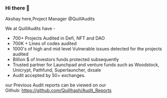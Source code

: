 ### Hi there 👋
Akshay here,Project Manager @QuillAudits

We at QuillAudits have -

- 700+ Projects Audited in Defi, NFT and DAO
- 700K + Lines of codes audited
- 1000's of high and mid level Vulnerable issues detected for the projects audited
- Billion $ of Investors funds protected subsequently
- Trusted partner for Launchpad and venture funds such as Woodstock, Unicrypt, Pathfund, Superlauncher, dxsale
- Audit accepted by 50+ exchanges.

our Previous Audit reports can be viewed on our Github: https://github.com/Quillhash/Audit_Reports
<!--
**akshayb28/akshayb28** is a ✨ _special_ ✨ repository because its `README.md` (this file) appears on your GitHub profile.

Here are some ideas to get you started:

- 🔭 I’m currently working on ...
- 🌱 I’m currently learning ...
- 👯 I’m looking to collaborate on ...
- 🤔 I’m looking for help with ...
- 💬 Ask me about ...
- 📫 How to reach me: ...
- 😄 Pronouns: ...
- ⚡ Fun fact: ...
-->
